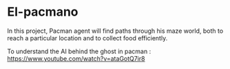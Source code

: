 # El-pacmano

In this project, Pacman agent will find paths through his maze world, both to reach a particular location and to collect food efficiently.

To understand the AI behind the ghost in pacman : https://www.youtube.com/watch?v=ataGotQ7ir8
